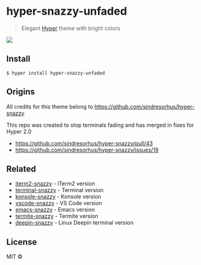 # hyper-snazzy-unfaded 

> Elegant [Hyper](https://hyper.is) theme with bright colors

![](screenshot.png)

## Install

```
$ hyper install hyper-snazzy-unfaded
```

## Origins

All credits for this theme belong to https://github.com/sindresorhus/hyper-snazzy

This repo was created to stop terminals fading and has merged in fixes for Hyper 2.0

* https://github.com/sindresorhus/hyper-snazzy/pull/43
* https://github.com/sindresorhus/hyper-snazzy/issues/19

## Related

- [iterm2-snazzy](https://github.com/sindresorhus/iterm2-snazzy) - iTerm2 version
- [terminal-snazzy](https://github.com/sindresorhus/terminal-snazzy) - Terminal version
- [konsole-snazzy](https://github.com/miedzinski/konsole-snazzy) - Konsole version
- [vscode-snazzy](https://github.com/Tyriar/vscode-snazzy) - VS Code version
- [emacs-snazzy](https://github.com/weijiangan/emacs-snazzy) - Emacs version
- [termite-snazzy](https://github.com/kbobrowski/termite-snazzy) - Termite version
- [deepin-snazzy](https://github.com/xxczaki/deepin-snazzy) - Linux Deepin terminal version

## License

MIT ©